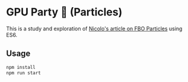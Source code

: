 # GPU Party 🎉 (Particles)
This is a study and exploration of [Nicolo's article on FBO Particles](https://barradeau.com/blog/?p=621) using ES6. 

## Usage
```bash
npm install
npm run start
```